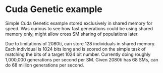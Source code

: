 # Cuda Genetic example

Simple Cuda Genetic example stored exclusively in shared memory for speed. Was curious to see how fast generations could be using shared memory only, might allow cross SM sharing of populations later.

Due to limitations of 2080ti, can store 128 individuals in shared memory. Each individual is 1024 bits long and is scored on the simple task of matching the bits of a target 1024 bit number. Currently doing roughly 1,000,000 generations per second per SM. Given 2080ti has 68 SMs, can do 68 million generations per second. 
